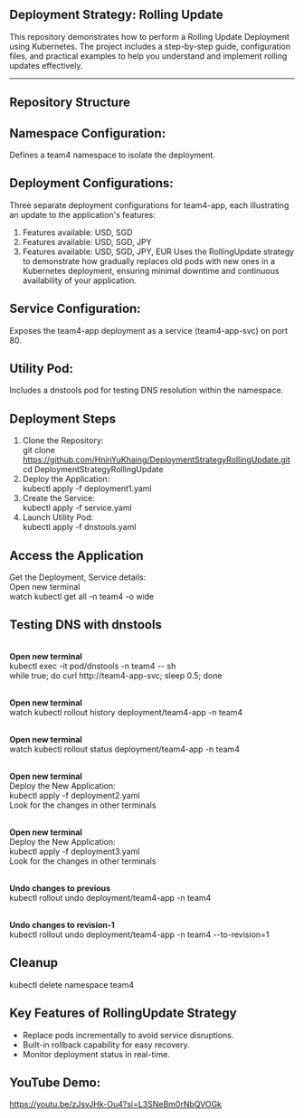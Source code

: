 Deployment Strategy: Rolling Update
---
This repository demonstrates how to perform a Rolling Update Deployment using Kubernetes. The project includes a step-by-step guide, configuration files, and practical examples to help you understand and implement rolling updates effectively.

---
Repository Structure
---

Namespace Configuration:
---
Defines a team4 namespace to isolate the deployment.

Deployment Configurations:
---
Three separate deployment configurations for team4-app, each illustrating an update to the application's features:
1. Features available: USD, SGD
2. Features available: USD, SGD, JPY
3. Features available: USD, SGD, JPY, EUR
Uses the RollingUpdate strategy to demonstrate how gradually replaces old pods with new ones in a Kubernetes deployment, ensuring minimal downtime and continuous availability of your application.

Service Configuration:
---
Exposes the team4-app deployment as a service (team4-app-svc) on port 80.

Utility Pod:
---
Includes a dnstools pod for testing DNS resolution within the namespace.

Deployment Steps
---
1. Clone the Repository:
</BR>git clone https://github.com/HninYuKhaing/DeploymentStrategyRollingUpdate.git
</BR>cd DeploymentStrategyRollingUpdate
2. Deploy the Application:
</BR>kubectl apply -f deployment1.yaml 
3. Create the Service:
</BR>kubectl apply -f service.yaml 
4. Launch Utility Pod:
</BR>kubectl apply -f dnstools.yaml

Access the Application
---
Get the Deployment, Service details:
</BR>Open new terminal
</BR>watch kubectl get all -n team4 -o wide

Testing DNS with dnstools
---
</BR><B>Open new terminal</B>
</BR>kubectl exec -it pod/dnstools -n team4 -- sh
</BR>while true; do curl http://team4-app-svc; sleep 0.5; done

</BR><B>Open new terminal</B>
</BR>watch kubectl rollout history  deployment/team4-app -n team4

</BR><B>Open new terminal</B>
</BR>watch kubectl rollout status  deployment/team4-app -n team4

</BR><B>Open new terminal</B>
</BR>Deploy the New Application:
</BR>kubectl apply -f deployment2.yaml
</BR>Look for the changes in other terminals

</BR><B>Open new terminal</B>
</BR>Deploy the New Application:
</BR>kubectl apply -f deployment3.yaml
</BR>Look for the changes in other terminals

</BR><B>Undo changes to previous</B>
</BR>kubectl rollout undo deployment/team4-app -n team4

</BR><B>Undo changes to revision-1</B>
</BR>kubectl rollout undo deployment/team4-app -n team4 --to-revision=1

Cleanup
---
kubectl delete namespace team4

Key Features of RollingUpdate Strategy
---
- Replace pods incrementally to avoid service disruptions.
- Built-in rollback capability for easy recovery.
- Monitor deployment status in real-time.

YouTube Demo:
---
https://youtu.be/zJsvJHk-Ou4?si=L3SNeBm0rNbQVOGk




